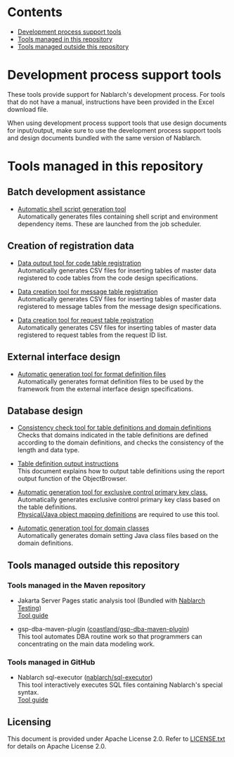 # Contents

- [Development process support tools](#development-process-support-tools)
- [Tools managed in this repository](#tools-managed-in-this-repository)
- [Tools managed outside this repository](#tools-managed-outside-this-repository)

# Development process support tools

These tools provide support for Nablarch's development process. 
For tools that do not have a manual, instructions have been provided in the Excel download file. 

When using development process support tools that use design documents for input/output, 
make sure to use the development process support tools and design documents bundled with the same version of Nablarch. 

# Tools managed in this repository

## Batch development assistance

* [Automatic shell script generation tool](Batch-Development-Assistance/Shell_Script_Automatic_Generation_Tool.xlsm)  
Automatically generates files containing shell script and environment dependency items. These are launched from the job scheduler.  

## Creation of registration data

* [Data output tool for code table registration](Creating-data-for-registration/Data_Output_Tool_for_Code_Table_Registration.xlsm)  
Automatically generates CSV files for inserting tables of master data registered to code tables from the code design specifications.  


* [Data creation tool for message table registration](Creating-data-for-registration/Data_Creation_Tool_for_Message_Table_Registration.xlsm)  
Automatically generates CSV files for inserting tables of master data registered to message tables from the message design specifications.  

* [Data creation tool for request table registration](Creating-data-for-registration/Data_Creation_Tool_for_Request_Table_Registration.xlsm)  
Automatically generates CSV files for inserting tables of master data registered to request tables from the request ID list.  

## External interface design

* [Automatic generation tool for format definition files](External-Interface-Design/Automatic_Format_Definition_File_Generation_Tool.xlsm)  
Automatically generates format definition files to be used by the framework from the external interface design specifications.  

## Database design

* [Consistency check tool for table definitions and domain definitions](DB-Design/Table_Definition_Domain_Definition_Consistency_Check_Tool.xlsm)  
Checks that domains indicated in the table definitions are defined according to the domain definitions, and checks the consistency of the length and data type.  

* [Table definition output instructions](DB-Design/Table_Definition_Document_Output_Procedure.xls)  
This document explains how to output table definitions using the report output function of the ObjectBrowser.  


* [Automatic generation tool for exclusive control primary key class.](DB-Design/Exclusive_Control_Primary_Key_Class_Auto_Generation_Tool.xlsm)  
Automatically generates exclusive control primary key class based on the table definitions.  
[Physical/Java object mapping definitions](DB-Design/Physical_Type_Java_Object_Mapping_Definition.xls) are required to use this tool.


* [Automatic generation tool for domain classes](DB-Design/Domain_Class_Creation_Tool.xlsm)  
Automatically generates domain setting Java class files based on the domain definitions.  

## Tools managed outside this repository

### Tools managed in the Maven repository

* Jakarta Server Pages static analysis tool (Bundled with [Nablarch Testing](https://mvnrepository.com/artifact/com.nablarch.framework/nablarch-testing))  
[Tool guide](https://nablarch.github.io/docs/LATEST/doc/en/development_tools/toolbox/JspStaticAnalysis/index.html)
  

* gsp-dba-maven-plugin ([coastland/gsp-dba-maven-plugin](https://github.com/coastland/gsp-dba-maven-plugin/tree/main/en))  
This tool automates DBA routine work so that programmers can concentrating on the main data modeling work.  


### Tools managed in GitHub

* Nablarch sql-executor ([nablarch/sql-executor](https://github.com/nablarch/sql-executor/tree/main/en))  
 This tool interactively executes SQL files containing Nablarch's special syntax.    
[Tool guide](https://nablarch.github.io/docs/LATEST/doc/en/development_tools/toolbox/SqlExecutor/SqlExecutor.html)
  


## Licensing
This document is provided under Apache License 2.0. 
Refer to [LICENSE.txt](./LICENSE.txt) for details on Apache License 2.0.
